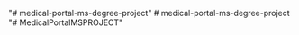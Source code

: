"# medical-portal-ms-degree-project" 
#   m e d i c a l - p o r t a l - m s - d e g r e e - p r o j e c t  
 "# MedicalPortalMSPROJECT" 
